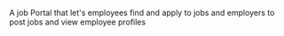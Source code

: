 
A job Portal that let's employees find and apply to jobs and employers to post jobs and view employee profiles
